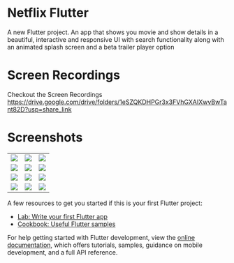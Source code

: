 # Netflix Flutter

A new Flutter project.
An app that shows you movie and show details in a beautiful, interactive and responsive UI with search functionality along with an animated splash screen and a beta trailer player option

# Screen Recordings
Checkout the Screen Recordings
https://drive.google.com/drive/folders/1eSZQKDHPGr3x3FVhGXAIXwvBwTant82D?usp=share_link

# Screenshots

<table>
  <tr>
    <td><img src="https://github.com/TheParthK/Netflix-Flutter/assets/95091403/c923e2bb-290e-444e-b62a-b0ce17c4e438"></td>
    <td><img src="https://github.com/TheParthK/Netflix-Flutter/assets/95091403/629a2f42-139a-4393-9782-088609f6004e"></td>
    <td><img src="https://github.com/TheParthK/Netflix-Flutter/assets/95091403/1cd065c6-6f7b-495c-afcc-0fcb680ebad6"></td>
  </tr>
  <tr>
    <td><img src="https://github.com/TheParthK/Netflix-Flutter/assets/95091403/e68af9e4-f154-4994-9db0-0cca3da5991a"></td>
    <td><img src="https://github.com/TheParthK/Netflix-Flutter/assets/95091403/db722231-1054-4b13-bb0b-20302ffab93d"></td>
    <td><img src="https://github.com/TheParthK/Netflix-Flutter/assets/95091403/e412aaae-48fd-4431-97cd-926cd922ea35"></td>
  </tr>
  <tr>
    <td><img src="https://github.com/TheParthK/Netflix-Flutter/assets/95091403/7c2cd8e2-35a1-4d09-96de-79c30acf7e22"></td>
    <td><img src="https://github.com/TheParthK/Netflix-Flutter/assets/95091403/6b6fa774-c180-4b6c-af20-f73d2cd281f7"></td>
    <td><img src="https://github.com/TheParthK/Netflix-Flutter/assets/95091403/c49cc349-dfd6-457f-9395-d80f91cb4743"></td>
  </tr>
  <tr>
    <td><img src="https://github.com/TheParthK/Netflix-Flutter/assets/95091403/15ea314e-73ac-4fd7-a3ac-4208841ddd49"></td>
    <td><img src="https://github.com/TheParthK/Netflix-Flutter/assets/95091403/60966402-0c25-4e96-a9e7-2f10ea339682"></td>
    <td><img src="https://github.com/TheParthK/Netflix-Flutter/assets/95091403/1a20b8aa-524f-4e26-8fa0-01100c008946"></td>
  </tr>
</table>
A few resources to get you started if this is your first Flutter project:

- [Lab: Write your first Flutter app](https://docs.flutter.dev/get-started/codelab)
- [Cookbook: Useful Flutter samples](https://docs.flutter.dev/cookbook)

For help getting started with Flutter development, view the
[online documentation](https://docs.flutter.dev/), which offers tutorials,
samples, guidance on mobile development, and a full API reference.
